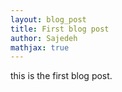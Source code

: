```yaml
---
layout: blog_post
title: First blog post
author: Sajedeh
mathjax: true
---
```



this is the first blog post.
